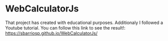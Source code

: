 # WebCalculatorJs
That project has created with educational purposes. 
Additionaly I followed a Youtube tutorial. 
You can follow this link to see the result!: https://sbarriosp.github.io/WebCalculatorJs/
